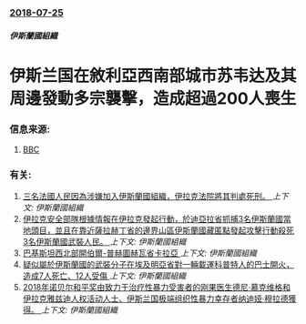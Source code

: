 ### [2018-07-25](/news/2018/07/25/index.md)

##### 伊斯蘭國組織
# 伊斯兰国在敘利亞西南部城市苏韦达及其周邊發動多宗襲擊，造成超過200人喪生 




### 信息来源:

1. [BBC](https://www.bbc.co.uk/news/world-middle-east-44949823)

### 有关:

1. [三名法國人民因為涉嫌加入伊斯蘭國組織，伊拉克法院將其判處死刑。 ](/news/2019/05/26/三名法國人民因為涉嫌加入伊斯蘭國組織-伊拉克法院將其判處死刑.md) _上下文: 伊斯蘭國組織_
2. [伊拉克安全部隊根據情報在伊拉克發起行動，於迪亞拉省抓捕3名伊斯蘭國當地頭目，並且在靠近薩拉赫丁省的邊界山區伊斯蘭國藏匿點發起攻擊行動殺死3名伊斯蘭國武裝人民。 ](/news/2019/05/25/伊拉克安全部隊根據情報在伊拉克發起行動-於迪亞拉省抓捕3名伊斯蘭國當地頭目-並且在靠近薩拉赫丁省的邊界山區伊斯蘭國藏匿點.md) _上下文: 伊斯蘭國組織_
3. [巴基斯坦西北部開伯爾-普赫圖赫瓦省卡拉亞 ](/news/2018/11/23/巴基斯坦西北部開伯爾-普赫圖赫瓦省卡拉亞.md) _上下文: 伊斯蘭國組織_
4. [疑似屬於伊斯蘭國的武裝分子在埃及明亞省對一輛載運科普特人的巴士開火，造成7人死亡、12人受傷 ](/news/2018/11/2/疑似屬於伊斯蘭國的武裝分子在埃及明亞省對一輛載運科普特人的巴士開火-造成7人死亡-12人受傷.md) _上下文: 伊斯蘭國組織_
5. [2018年诺贝尔和平奖由致力于治疗性暴力受害者的刚果医生德尼·慕克维格和伊拉克雅兹迪人权活动人士、伊斯兰国极端组织性暴力幸存者纳迪娅·穆拉德獲得。 ](/news/2018/10/5/2018年诺贝尔和平奖由致力于治疗性暴力受害者的刚果医生德尼-慕克维格和伊拉克雅兹迪人权活动人士-伊斯兰国极端组织性暴力.md) _上下文: 伊斯蘭國組織_
